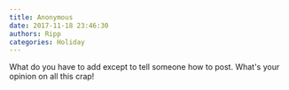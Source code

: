 ```yaml
---
title: Anonymous
date: 2017-11-18 23:46:30
authors: Ripp
categories: Holiday
---
```


 What do you have to add except to tell someone how to post. What's your opinion on all this crap!